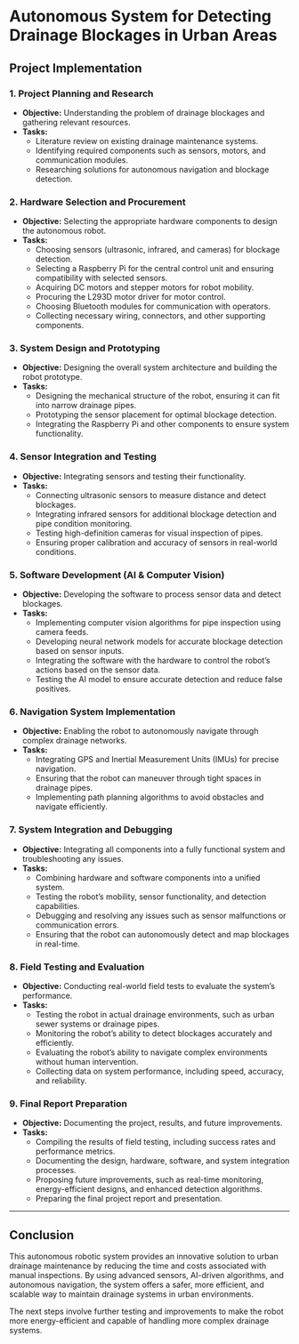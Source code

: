 # Autonomous System for Detecting Drainage Blockages in Urban Areas

## Project Implementation 

### 1. **Project Planning and Research**
   - **Objective:** Understanding the problem of drainage blockages and gathering relevant resources.
   - **Tasks:**
     - Literature review on existing drainage maintenance systems.
     - Identifying required components such as sensors, motors, and communication modules.
     - Researching solutions for autonomous navigation and blockage detection.

### 2. **Hardware Selection and Procurement**
   - **Objective:** Selecting the appropriate hardware components to design the autonomous robot.
   - **Tasks:**
     - Choosing sensors (ultrasonic, infrared, and cameras) for blockage detection.
     - Selecting a Raspberry Pi for the central control unit and ensuring compatibility with selected sensors.
     - Acquiring DC motors and stepper motors for robot mobility.
     - Procuring the L293D motor driver for motor control.
     - Choosing Bluetooth modules for communication with operators.
     - Collecting necessary wiring, connectors, and other supporting components.

### 3. **System Design and Prototyping**
   - **Objective:** Designing the overall system architecture and building the robot prototype.
   - **Tasks:**
     - Designing the mechanical structure of the robot, ensuring it can fit into narrow drainage pipes.
     - Prototyping the sensor placement for optimal blockage detection.
     - Integrating the Raspberry Pi and other components to ensure system functionality.

### 4. **Sensor Integration and Testing**
   - **Objective:** Integrating sensors and testing their functionality.
   - **Tasks:**
     - Connecting ultrasonic sensors to measure distance and detect blockages.
     - Integrating infrared sensors for additional blockage detection and pipe condition monitoring.
     - Testing high-definition cameras for visual inspection of pipes.
     - Ensuring proper calibration and accuracy of sensors in real-world conditions.

### 5. **Software Development (AI & Computer Vision)**
   - **Objective:** Developing the software to process sensor data and detect blockages.
   - **Tasks:**
     - Implementing computer vision algorithms for pipe inspection using camera feeds.
     - Developing neural network models for accurate blockage detection based on sensor inputs.
     - Integrating the software with the hardware to control the robot’s actions based on the sensor data.
     - Testing the AI model to ensure accurate detection and reduce false positives.

### 6. **Navigation System Implementation**
   - **Objective:** Enabling the robot to autonomously navigate through complex drainage networks.
   - **Tasks:**
     - Integrating GPS and Inertial Measurement Units (IMUs) for precise navigation.
     - Ensuring that the robot can maneuver through tight spaces in drainage pipes.
     - Implementing path planning algorithms to avoid obstacles and navigate efficiently.

### 7. **System Integration and Debugging**
   - **Objective:** Integrating all components into a fully functional system and troubleshooting any issues.
   - **Tasks:**
     - Combining hardware and software components into a unified system.
     - Testing the robot’s mobility, sensor functionality, and detection capabilities.
     - Debugging and resolving any issues such as sensor malfunctions or communication errors.
     - Ensuring that the robot can autonomously detect and map blockages in real-time.

### 8. **Field Testing and Evaluation**
   - **Objective:** Conducting real-world field tests to evaluate the system’s performance.
   - **Tasks:**
     - Testing the robot in actual drainage environments, such as urban sewer systems or drainage pipes.
     - Monitoring the robot’s ability to detect blockages accurately and efficiently.
     - Evaluating the robot’s ability to navigate complex environments without human intervention.
     - Collecting data on system performance, including speed, accuracy, and reliability.

### 9. **Final Report Preparation**
   - **Objective:** Documenting the project, results, and future improvements.
   - **Tasks:**
     - Compiling the results of field testing, including success rates and performance metrics.
     - Documenting the design, hardware, software, and system integration processes.
     - Proposing future improvements, such as real-time monitoring, energy-efficient designs, and enhanced detection algorithms.
     - Preparing the final project report and presentation.

---
 
## Conclusion
This autonomous robotic system provides an innovative solution to urban drainage maintenance by reducing the time and costs associated with manual inspections. By using advanced sensors, AI-driven algorithms, and autonomous navigation, the system offers a safer, more efficient, and scalable way to maintain drainage systems in urban environments.

The next steps involve further testing and improvements to make the robot more energy-efficient and capable of handling more complex drainage systems.
